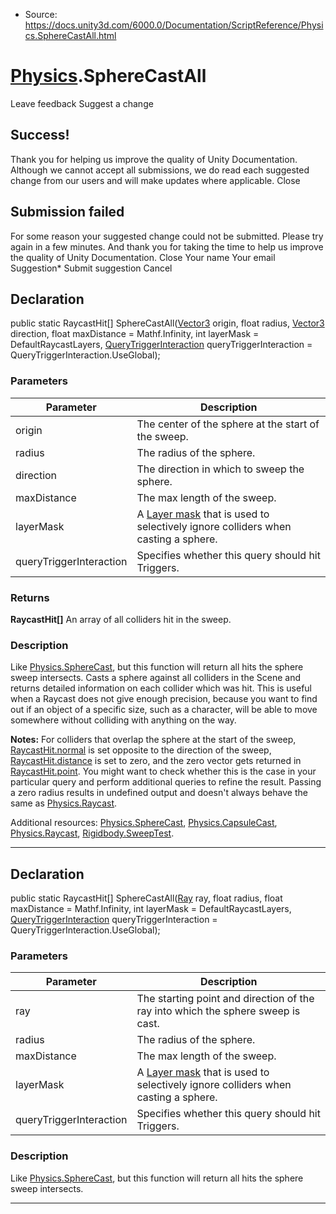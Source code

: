 * Source: https://docs.unity3d.com/6000.0/Documentation/ScriptReference/Physics.SphereCastAll.html

#  [Physics](https://docs.unity3d.com/6000.0/Documentation/ScriptReference/Physics.html).SphereCastAll
Leave feedback
Suggest a change
## Success!
Thank you for helping us improve the quality of Unity Documentation. Although we cannot accept all submissions, we do read each suggested change from our users and will make updates where applicable.
Close
## Submission failed
For some reason your suggested change could not be submitted. Please <a>try again</a> in a few minutes. And thank you for taking the time to help us improve the quality of Unity Documentation.
Close
Your name Your email Suggestion* Submit suggestion
Cancel
## Declaration
public static RaycastHit[] SphereCastAll([Vector3](https://docs.unity3d.com/6000.0/Documentation/ScriptReference/Vector3.html) origin, float radius, [Vector3](https://docs.unity3d.com/6000.0/Documentation/ScriptReference/Vector3.html) direction, float maxDistance = Mathf.Infinity, int layerMask = DefaultRaycastLayers, [QueryTriggerInteraction](https://docs.unity3d.com/6000.0/Documentation/ScriptReference/QueryTriggerInteraction.html) queryTriggerInteraction = QueryTriggerInteraction.UseGlobal); 
### Parameters
Parameter | Description  
---|---  
origin | The center of the sphere at the start of the sweep.  
radius | The radius of the sphere.  
direction | The direction in which to sweep the sphere.  
maxDistance | The max length of the sweep.  
layerMask | A [Layer mask](https://docs.unity3d.com/6000.0/Documentation/Manual/Layers.html) that is used to selectively ignore colliders when casting a sphere.  
queryTriggerInteraction | Specifies whether this query should hit Triggers.  
### Returns
**RaycastHit[]** An array of all colliders hit in the sweep. 
### Description
Like [Physics.SphereCast](https://docs.unity3d.com/6000.0/Documentation/ScriptReference/Physics.SphereCast.html), but this function will return all hits the sphere sweep intersects.
Casts a sphere against all colliders in the Scene and returns detailed information on each collider which was hit. This is useful when a Raycast does not give enough precision, because you want to find out if an object of a specific size, such as a character, will be able to move somewhere without colliding with anything on the way.  
  
**Notes:** For colliders that overlap the sphere at the start of the sweep, [RaycastHit.normal](https://docs.unity3d.com/6000.0/Documentation/ScriptReference/RaycastHit-normal.html) is set opposite to the direction of the sweep, [RaycastHit.distance](https://docs.unity3d.com/6000.0/Documentation/ScriptReference/RaycastHit-distance.html) is set to zero, and the zero vector gets returned in [RaycastHit.point](https://docs.unity3d.com/6000.0/Documentation/ScriptReference/RaycastHit-point.html). You might want to check whether this is the case in your particular query and perform additional queries to refine the result. Passing a zero radius results in undefined output and doesn't always behave the same as [Physics.Raycast](https://docs.unity3d.com/6000.0/Documentation/ScriptReference/Physics.Raycast.html).  
  
Additional resources: [Physics.SphereCast](https://docs.unity3d.com/6000.0/Documentation/ScriptReference/Physics.SphereCast.html), [Physics.CapsuleCast](https://docs.unity3d.com/6000.0/Documentation/ScriptReference/Physics.CapsuleCast.html), [Physics.Raycast](https://docs.unity3d.com/6000.0/Documentation/ScriptReference/Physics.Raycast.html), [Rigidbody.SweepTest](https://docs.unity3d.com/6000.0/Documentation/ScriptReference/Rigidbody.SweepTest.html).
* * *
## Declaration
public static RaycastHit[] SphereCastAll([Ray](https://docs.unity3d.com/6000.0/Documentation/ScriptReference/Ray.html) ray, float radius, float maxDistance = Mathf.Infinity, int layerMask = DefaultRaycastLayers, [QueryTriggerInteraction](https://docs.unity3d.com/6000.0/Documentation/ScriptReference/QueryTriggerInteraction.html) queryTriggerInteraction = QueryTriggerInteraction.UseGlobal); 
### Parameters
Parameter | Description  
---|---  
ray | The starting point and direction of the ray into which the sphere sweep is cast.  
radius | The radius of the sphere.  
maxDistance | The max length of the sweep.  
layerMask | A [Layer mask](https://docs.unity3d.com/6000.0/Documentation/Manual/Layers.html) that is used to selectively ignore colliders when casting a sphere.  
queryTriggerInteraction | Specifies whether this query should hit Triggers.  
### Description
Like [Physics.SphereCast](https://docs.unity3d.com/6000.0/Documentation/ScriptReference/Physics.SphereCast.html), but this function will return all hits the sphere sweep intersects.
* * *
